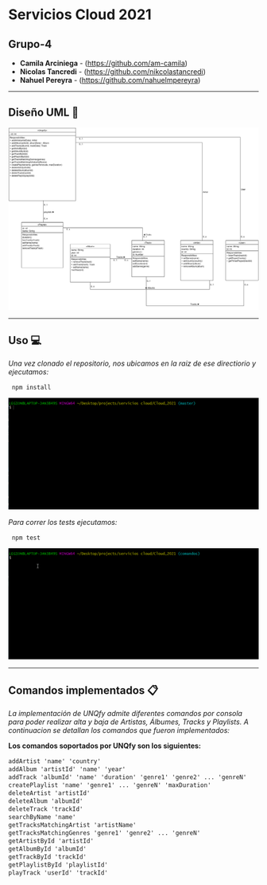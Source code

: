 # Servicios Cloud 2021

## Grupo-4

* **Camila Arciniega** - (https://github.com/am-camila)
* **Nicolas Tancredi** - (https://github.com/nikcolastancredi)
* **Nahuel Pereyra** - (https://github.com/nahuelmpereyra)

***

## Diseño UML 📝

![Diagrama](uml.png)

***

## Uso 💻

_Una vez clonado el repositorio, nos ubicamos en la raiz de ese directiorio y ejecutamos:_

```
 npm install
```
![Npm install](/gifs/npm_install.gif "how to install dependencies")

_Para correr los tests ejecutamos:_
```
 npm test
```
![Npm install](/gifs/npm_test.gif "how to run tests")
***

## Comandos implementados 📋

_La implementación de UNQfy admite diferentes comandos por consola para poder realizar alta y baja de Artistas, Álbumes, Tracks y Playlists. A continuacion se detallan los comandos que fueron implementados:_

**Los comandos soportados por UNQfy son los siguientes:**
```
addArtist 'name' 'country'
addAlbum 'artistId' 'name' 'year'
addTrack 'albumId' 'name' 'duration' 'genre1' 'genre2' ... 'genreN'
createPlaylist 'name' 'genre1' ... 'genreN' 'maxDuration'
deleteArtist 'artistId'
deleteAlbum 'albumId'
deleteTrack 'trackId'
searchByName 'name'
getTracksMatchingArtist 'artistName'
getTracksMatchingGenres 'genre1' 'genre2' ... 'genreN'
getArtistById 'artistId'
getAlbumById 'albumId'
getTrackById 'trackId'
getPlaylistById 'playlistId'
playTrack 'userId' 'trackId'

```

